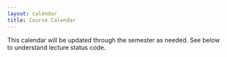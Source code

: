 ```yaml
---
layout: calendar
title: Course Calendar
---
```


This calendar will be updated through the semester as needed.
See below to understand lecture status code.



